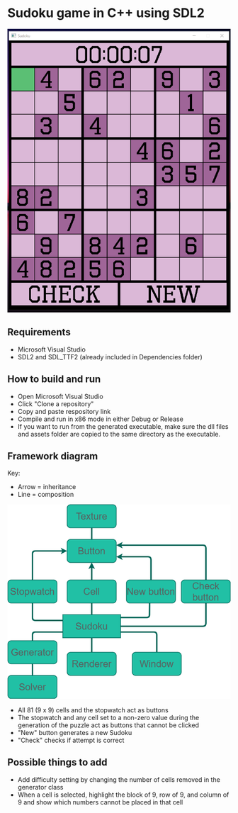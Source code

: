 # Sudoku game in C++ using SDL2
![ScreenshotOfProgram](assets/ScreenshotOfProgram.png?raw=true)

## Requirements
- Microsoft Visual Studio
- SDL2 and SDL_TTF2 (already included in Dependencies folder)

## How to build and run
- Open Microsoft Visual Studio
- Click "Clone a repository"
- Copy and paste respository link
- Compile and run in x86 mode in either Debug or Release
- If you want to run from the generated executable, make sure the dll files and assets folder are copied to the same directory as the executable.

## Framework diagram
Key: 
  - Arrow = inheritance
  - Line = composition

![Framework](assets/SudokuFramework.png?raw=true)

- All 81 (9 x 9) cells and the stopwatch act as buttons 
- The stopwatch and any cell set to a non-zero value during the generation of the puzzle act as buttons that cannot be clicked
- "New" button generates a new Sudoku
- "Check" checks if attempt is correct

## Possible things to add
- Add difficulty setting by changing the number of cells removed in the generator class
- When a cell is selected, highlight the block of 9, row of 9, and column of 9 and show which numbers cannot be placed in that cell
